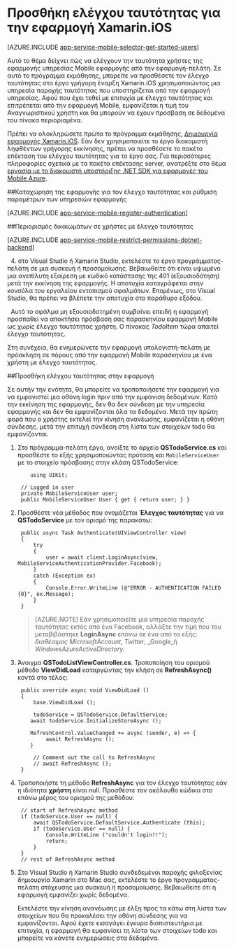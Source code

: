 <properties
    pageTitle="Γρήγορα αποτελέσματα με τον έλεγχο ταυτότητας για τις εφαρμογές του Mobile στο Xamarin iOS"
    description="Μάθετε πώς μπορείτε να χρησιμοποιήσετε εφαρμογές του Mobile για τον έλεγχο ταυτότητας χρηστών από την εφαρμογή iOS Xamarin στις διάφορες υπηρεσίες παροχής ταυτότητας, συμπεριλαμβανομένων των AAD, Google, Facebook, Twitter και της Microsoft."
    services="app-service\mobile"
    documentationCenter="xamarin"
    authors="adrianhall"
    manager="dwrede"
    editor=""/>

<tags
    ms.service="app-service-mobile"
    ms.workload="na"
    ms.tgt_pltfrm="mobile-xamarin-ios"
    ms.devlang="dotnet"
    ms.topic="article"
    ms.date="10/01/2016"
    ms.author="adrianha"/>

# <a name="add-authentication-to-your-xamarinios-app"></a>Προσθήκη ελέγχου ταυτότητας για την εφαρμογή Xamarin.iOS

[AZURE.INCLUDE [app-service-mobile-selector-get-started-users](../../includes/app-service-mobile-selector-get-started-users.md)]

Αυτό το θέμα δείχνει πώς να ελέγχουν την ταυτότητα χρήστες της εφαρμογής υπηρεσίας Mobile εφαρμογής από την εφαρμογή-πελάτη. Σε αυτό το πρόγραμμα εκμάθησης, μπορείτε να προσθέσετε τον έλεγχο ταυτότητας στο έργο γρήγορη έναρξη Xamarin.iOS χρησιμοποιώντας μια υπηρεσία παροχής ταυτότητας που υποστηρίζεται από την εφαρμογή υπηρεσίας. Αφού που έχει τεθεί με επιτυχία με έλεγχο ταυτότητας και επιτρέπεται από την εφαρμογή Mobile, εμφανίζεται η τιμή του Αναγνωριστικού χρήστη και θα μπορούν να έχουν πρόσβαση σε δεδομένα του πίνακα περιορισμένα.

Πρέπει να ολοκληρώσετε πρώτα το πρόγραμμα εκμάθησης, [Δημιουργία εφαρμογής Xamarin.iOS]. Εάν δεν χρησιμοποιείτε το έργο διακομιστή ληφθέντων γρήγορης εκκίνησης, πρέπει να προσθέσετε το πακέτο επέκταση του ελέγχου ταυτότητας για το έργο σας. Για περισσότερες πληροφορίες σχετικά με τα πακέτα επέκτασης server, ανατρέξτε στο θέμα [εργασία με το διακομιστή υποστήριξης .NET SDK για εφαρμογές του Mobile Azure](app-service-mobile-dotnet-backend-how-to-use-server-sdk.md).

##<a name="register-your-app-for-authentication-and-configure-app-services"></a>Καταχώρηση της εφαρμογής για τον έλεγχο ταυτότητας και ρύθμιση παραμέτρων των υπηρεσιών εφαρμογής

[AZURE.INCLUDE [app-service-mobile-register-authentication](../../includes/app-service-mobile-register-authentication.md)]

##<a name="restrict-permissions-to-authenticated-users"></a>Περιορισμός δικαιωμάτων σε χρήστες με έλεγχο ταυτότητας

[AZURE.INCLUDE [app-service-mobile-restrict-permissions-dotnet-backend](../../includes/app-service-mobile-restrict-permissions-dotnet-backend.md)]

&nbsp;&nbsp;4. στο Visual Studio ή Xamarin Studio, εκτελέστε το έργο προγράμματος-πελάτη σε μια συσκευή ή προσομοίωσης. Βεβαιωθείτε ότι είναι υψωμένο μια ανεπίλυτη εξαίρεση με κωδικό κατάστασης της 401 (εξουσιοδότηση) μετά την εκκίνηση της εφαρμογής. Η αποτυχία καταγράφεται στην κονσόλα του εργαλείου εντοπισμού σφαλμάτων. Επομένως, στο Visual Studio, θα πρέπει να βλέπετε την αποτυχία στο παράθυρο εξόδου.

&nbsp;&nbsp;Αυτό το σφάλμα μη εξουσιοδοτημένη συμβαίνει επειδή η εφαρμογή προσπαθεί να αποκτήσει πρόσβαση σας παρασκηνίου εφαρμογή Mobile ως χωρίς έλεγχο ταυτότητας χρήστη. Ο πίνακας *TodoItem* τώρα απαιτεί έλεγχο ταυτότητας.

Στη συνέχεια, θα ενημερώνετε την εφαρμογή υπολογιστή-πελάτη με πρόσκληση σε πόρους από την εφαρμογή Mobile παρασκηνίου με ένα χρήστη με έλεγχο ταυτότητας.

##<a name="add-authentication-to-the-app"></a>Προσθήκη ελέγχου ταυτότητας στην εφαρμογή

Σε αυτήν την ενότητα, θα μπορείτε να τροποποιήσετε την εφαρμογή για να εμφανιστεί μια οθόνη login πριν από την εμφάνιση δεδομένων. Κατά την εκκίνηση της εφαρμογής, δεν θα δεν σύνδεση με την υπηρεσία εφαρμογής και δεν θα εμφανίζονται όλα τα δεδομένα. Μετά την πρώτη φορά που ο χρήστης εκτελεί την κίνηση ανανέωσης, εμφανίζεται η οθόνη σύνδεσης. μετά την επιτυχή σύνδεση στη λίστα των στοιχείων todo θα εμφανίζονται.

1. Στο πρόγραμμα-πελάτη έργο, ανοίξτε το αρχείο **QSTodoService.cs** και προσθέστε το εξής χρησιμοποιώντας πρόταση και `MobileServiceUser` με το στοιχείο πρόσβασης στην κλάση QSTodoService:

    ```
        using UIKit;
    ```

        // Logged in user
        private MobileServiceUser user;
        public MobileServiceUser User { get { return user; } }

2. Προσθέστε νέα μέθοδος που ονομάζεται **Έλεγχος ταυτότητας** για να **QSTodoService** με τον ορισμό της παρακάτω:


        public async Task Authenticate(UIViewController view)
        {
            try
            {
                user = await client.LoginAsync(view, MobileServiceAuthenticationProvider.Facebook);
            }
            catch (Exception ex)
            {
                Console.Error.WriteLine (@"ERROR - AUTHENTICATION FAILED {0}", ex.Message);
            }
        }

    >[AZURE.NOTE] Εάν χρησιμοποιείτε μια υπηρεσία παροχής ταυτότητας εκτός από ένα Facebook, αλλάξτε την τιμή που του μεταβιβάστηκε **LoginAsync** επάνω σε ένα από τα εξής: _διαθέσιμος MicrosoftAccount_, _Twitter_, _Google_ή _WindowsAzureActiveDirectory_.

3. Άνοιγμα **QSTodoListViewController.cs**. Τροποποίηση του ορισμού μέθοδο **ViewDidLoad** καταργώντας την κλήση σε **RefreshAsync()** κοντά στο τέλος:

        public override async void ViewDidLoad ()
        {
            base.ViewDidLoad ();

            todoService = QSTodoService.DefaultService;
           await todoService.InitializeStoreAsync ();

           RefreshControl.ValueChanged += async (sender, e) => {
                await RefreshAsync ();
           }

            // Comment out the call to RefreshAsync
            // await RefreshAsync ();
        }


4. Τροποποιήστε τη μέθοδο **RefreshAsync** για τον έλεγχο ταυτότητας εάν η ιδιότητα **χρήστη** είναι null. Προσθέστε τον ακόλουθο κώδικα στο επάνω μέρος του ορισμού της μεθόδου:

        // start of RefreshAsync method
        if (todoService.User == null) {
            await QSTodoService.DefaultService.Authenticate (this);
            if (todoService.User == null) {
                Console.WriteLine ("couldn't login!!");
                return;
            }
        }
        // rest of RefreshAsync method

5. Στο Visual Studio ή Xamarin Studio συνδεδεμένοι παροχής φιλοξενίας δημιουργία Xamarin στο Mac σας, εκτελέστε το έργο προγράμματος-πελάτη στόχευσης μια συσκευή ή προσομοίωσης. Βεβαιωθείτε ότι η εφαρμογή εμφανίζει χωρίς δεδομένα.

    Εκτελέστε την κίνηση ανανέωσης με έλξη προς τα κάτω στη λίστα των στοιχείων που θα προκαλέσει την οθόνη σύνδεσης για να εμφανίζονται. Αφού έχετε εισαγάγει έγκυρα διαπιστευτήρια με επιτυχία, η εφαρμογή θα εμφανίσει τη λίστα των στοιχείων todo και μπορείτε να κάνετε ενημερώσεις στα δεδομένα.


<!-- URLs. -->
[Submit an app page]: http://go.microsoft.com/fwlink/p/?LinkID=266582
[My Applications]: http://go.microsoft.com/fwlink/p/?LinkId=262039
[Δημιουργία εφαρμογής Xamarin.iOS]: app-service-mobile-xamarin-ios-get-started.md
